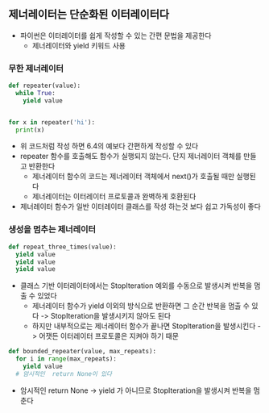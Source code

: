## 제너레이터는 단순화된 이터레이터다

- 파이썬은 이터레이터를 쉽게 작성할 수 있는 간편 문법을 제공한다
  - 제너레이터와 yield 키워드 사용

### 무한 제너레이터

```python
def repeater(value):
  while True:
    yield value


for x in repeater('hi'):
  print(x)
```

- 위 코드처럼 작성 하면 6.4의 예보다 간편하게 작성할 수 있다
- repeater 함수를 호출해도 함수가 실행되지 않는다. 단지 제너레이터 객체를 만들고 반환한다
  - 제너레이터 함수의 코드는 제너레이터 객체에서 next()가 호출될 때만 실행된다
  - 제너레이터는 이터레이터 프로토콜과 완벽하게 호환된다
- 제너레이터 함수가 일반 이터레이터 클래스를 작성 하는것 보다 쉽고 가독성이 좋다

### 생성을 멈추는 제너레이터

```python
def repeat_three_times(value):
  yield value
  yield value
  yield value
```

- 클래스 기반 이터레이터에서는 StopIteration 예외를 수동으로 발생시켜 반복을 멈출 수 있었다
  - 제너레이터 함수가 yield 이외의 방식으로 반환하면 그 순간 반복을 멈출 수 있다 -> StopIteration을 발생시키지 않아도 된다
  - 하지만 내부적으로는 제너레이터 함수가 끝나면 StopIteration을 발생시킨다 -> 어잿든 이터레이터 프로토콜은 지켜야 하기 때문

```python
def bounded_repeater(value, max_repeats):
  for i in range(max_repeats):
    yield value
  # 암시적인  return None이 있다 
```

- 암시적인 return None -> yield 가 아니므로 StopIteration을 발생시켜 반복을 멈춘다 
